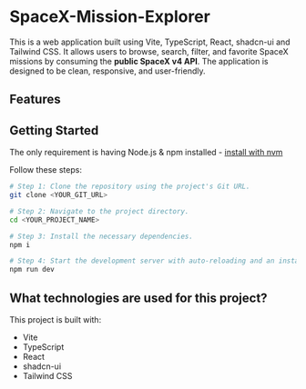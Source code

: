 # SpaceX-Mission-Explorer
This is a web application built using Vite, TypeScript, React, shadcn-ui and Tailwind CSS. It allows users to browse, search, filter, and favorite SpaceX missions by consuming the **public SpaceX v4 API**. The application is designed to be clean, responsive, and user-friendly.

## Features

## Getting Started

The only requirement is having Node.js & npm installed - [install with nvm](https://github.com/nvm-sh/nvm#installing-and-updating)

Follow these steps:

```sh
# Step 1: Clone the repository using the project's Git URL.
git clone <YOUR_GIT_URL>

# Step 2: Navigate to the project directory.
cd <YOUR_PROJECT_NAME>

# Step 3: Install the necessary dependencies.
npm i

# Step 4: Start the development server with auto-reloading and an instant preview.
npm run dev
```

## What technologies are used for this project?

This project is built with:

- Vite
- TypeScript
- React
- shadcn-ui
- Tailwind CSS

